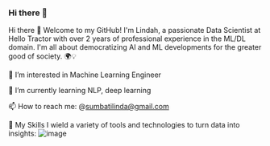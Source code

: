 ### Hi there 👋
Hi there 👋
Welcome to my GitHub! I'm Lindah, a passionate Data Scientist at Hello Tractor with over 2 years of professional experience in the ML/DL domain. I'm all about democratizing AI and ML developments for the greater good of society. 🌍💡

👀 I’m interested in Machine Learning Engineer

🌱 I’m currently learning  NLP, deep learning

📫 How to reach me: @sumbatilinda@gmail.com

🚀 My Skills
I wield a variety of tools and technologies to turn data into insights:
 ![image](https://github.com/user-attachments/assets/18eb5f6d-8cf3-4491-94f0-4e866c8a7c51) 




      

    




